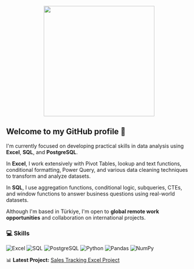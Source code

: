 <p align="center">
  <img src="https://i.gifer.com/14ba.gif" width="300"/>
</p>

## Welcome to my GitHub profile 👋

I'm currently focused on developing practical skills in data analysis using **Excel**, **SQL**, and **PostgreSQL**. 

In **Excel**, I work extensively with Pivot Tables, lookup and text functions, conditional formatting, Power Query, and various data cleaning techniques to transform and analyze datasets.

In **SQL**, I use aggregation functions, conditional logic, subqueries, CTEs, and window functions to answer business questions using real-world datasets.

Although I'm based in Türkiye, I'm open to **global remote work opportunities** and collaboration on international projects.

### 💻 Skills

![Excel](https://img.shields.io/badge/Excel-217346?style=for-the-badge&logo=microsoft-excel&logoColor=white)
![SQL](https://img.shields.io/badge/SQL-4479A1?style=for-the-badge&logo=postgresql&logoColor=white)
![PostgreSQL](https://img.shields.io/badge/PostgreSQL-336791?style=for-the-badge&logo=postgresql&logoColor=white)
![Python](https://img.shields.io/badge/Python-2CA42C?style=for-the-badge&logo=python&logoColor=white)
![Pandas](https://img.shields.io/badge/Pandas-150458?style=for-the-badge&logo=pandas&logoColor=white)
![NumPy](https://img.shields.io/badge/NumPy-013243?style=for-the-badge&logo=numpy&logoColor=white)


📊 **Latest Project:** [Sales Tracking Excel Project]([https://github.com/bengisuarican/sales-tracking-excel-project])  


